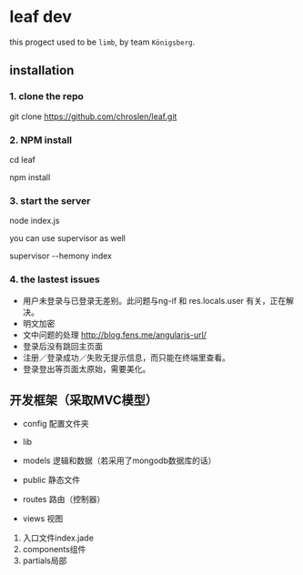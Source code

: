 # leaf dev
this progect used to be `limb`, by team `Königsberg`.

## installation

### 1. clone the repo

  git clone https://github.com/chroslen/leaf.git

### 2. NPM install

  cd leaf
  
  npm install

### 3. start the server

  node index.js

you can use supervisor as well

  supervisor --hemony index

### 4. the lastest issues

- 用户未登录与已登录无差别。此问题与ng-if 和 res.locals.user 有关，正在解决。
- 明文加密
- 文中问题的处理 http://blog.fens.me/angularjs-url/
- 登录后没有跳回主页面
- 注册／登录成功／失败无提示信息，而只能在终端里查看。
- 登录登出等页面太原始，需要美化。


## 开发框架（采取MVC模型）
- config
配置文件夹
- lib

- models
逻辑和数据（若采用了mongodb数据库的话）
- public
静态文件
- routes
路由（控制器）
- views
视图
1. 入口文件index.jade
2. components组件
3. partials局部